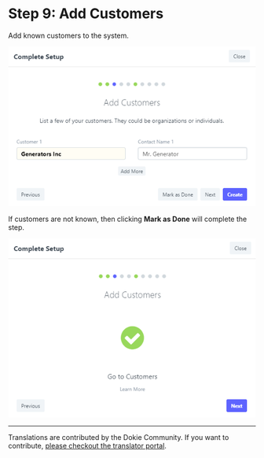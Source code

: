<!-- add-breadcrumbs -->
# Step 9: Add Customers

Add known customers to the system.

<img alt="Language" class="screenshot" src="../assets/setup-wizard/step-9.png">

If customers are not known, then clicking **Mark as Done** will complete the step.

<img alt="Language" class="screenshot" src="../assets/setup-wizard/step-9a.png"> 

---

Translations are contributed by the Dokie Community. If you want to contribute, [please checkout the translator portal](https://translate.dokie.com).
